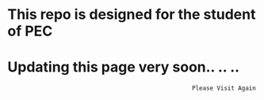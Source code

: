 # This repo is designed for the student of PEC
# Updating this page very soon.. .. ..
                                                        Please Visit Again

